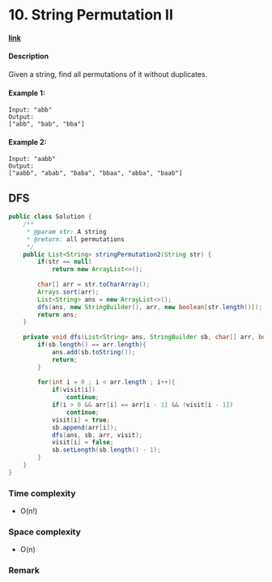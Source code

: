 # 10. String Permutation II

#### [link](https://www.lintcode.com/problem/string-permutation-ii/)

#### Description
Given a string, find all permutations of it without duplicates.

#### Example 1:
```
Input: "abb"
Output:
["abb", "bab", "bba"]
```
#### Example 2:
```
Input: "aabb"
Output:
["aabb", "abab", "baba", "bbaa", "abba", "baab"]
```

## DFS
```java
public class Solution {
    /**
     * @param str: A string
     * @return: all permutations
     */
    public List<String> stringPermutation2(String str) {
        if(str == null)
            return new ArrayList<>();
        
        char[] arr = str.toCharArray();
        Arrays.sort(arr);
        List<String> ans = new ArrayList<>();
        dfs(ans, new StringBuilder(), arr, new boolean[str.length()]);
        return ans;
    }
    
    private void dfs(List<String> ans, StringBuilder sb, char[] arr, boolean[] visit){
        if(sb.length() == arr.length){
            ans.add(sb.toString());
            return;
        }
        
        for(int i = 0 ; i < arr.length ; i++){
            if(visit[i])
                continue;
            if(i > 0 && arr[i] == arr[i - 1] && !visit[i - 1])
                continue;
            visit[i] = true;
            sb.append(arr[i]);
            dfs(ans, sb, arr, visit);
            visit[i] = false;
            sb.setLength(sb.length() - 1);
        }
    }
}
```
### Time complexity
* O(n!)
### Space complexity
* O(n)
### Remark